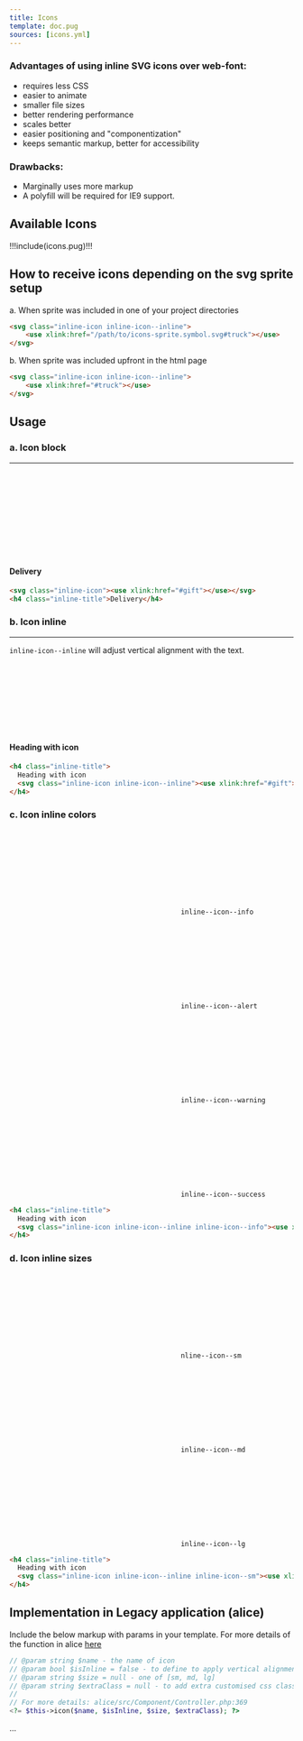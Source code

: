 ```yaml
---
title: Icons
template: doc.pug
sources: [icons.yml]
---
```


### Advantages of using inline SVG icons over web-font:
* requires less CSS
* easier to animate
* smaller file sizes
* better rendering performance
* scales better
* easier positioning and "componentization"
* keeps semantic markup, better for accessibility

### Drawbacks:

* Marginally uses more markup
* A polyfill will be required for IE9 support.

## Available Icons

!!!include(icons.pug)!!!

## How to receive icons depending on the svg sprite setup

a. When sprite was included in one of your project directories 
```html
<svg class="inline-icon inline-icon--inline">
    <use xlink:href="/path/to/icons-sprite.symbol.svg#truck"></use>
</svg>
```

b. When sprite was included upfront in the html page
 
```html
<svg class="inline-icon inline-icon--inline">
    <use xlink:href="#truck"></use>
</svg>
```

## Usage
### a. Icon block
---
<div>
    <svg class="inline-icon"><use xlink:href="#gift"></use></svg>
    <h4 class="inline-title">Delivery</h4>
</div>

```html
<svg class="inline-icon"><use xlink:href="#gift"></use></svg>
<h4 class="inline-title">Delivery</h4>
```

### b. Icon inline
---

`inline-icon--inline` will adjust vertical alignment with the text.
<h4 class="inline-title">
  Heading with icon
  <svg class="inline-icon inline-icon--inline"><use xlink:href="#gift"></use></svg>
</h4>

```html
<h4 class="inline-title">
  Heading with icon
  <svg class="inline-icon inline-icon--inline"><use xlink:href="#gift"></use></svg>
</h4>
```

### c. Icon inline colors
<svg class="inline-icon inline-icon--inline inline-icon--info"><use xlink:href="#gift"></use></svg>
`inline--icon--info`

<svg class="inline-icon inline-icon--inline inline-icon--alert"><use xlink:href="#gift"></use></svg>
`inline--icon--alert`

<svg class="inline-icon inline-icon--inline inline-icon--warning"><use xlink:href="#gift"></use></svg>
`inline--icon--warning`

<svg class="inline-icon inline-icon--inline inline-icon--success"><use xlink:href="#gift"></use></svg>
`inline--icon--success`

```html
<h4 class="inline-title">
  Heading with icon
  <svg class="inline-icon inline-icon--inline inline-icon--info"><use xlink:href="#gift"></use></svg>
</h4>
```
### d. Icon inline sizes
<svg class="inline-icon inline-icon--inline inline-icon--sm"><use xlink:href="#gift"></use></svg>
`nline--icon--sm`

<svg class="inline-icon inline-icon--inline inline-icon--md"><use xlink:href="#gift"></use></svg>
`inline--icon--md`

<svg class="inline-icon inline-icon--inline inline-icon--lg"><use xlink:href="#gift"></use></svg>
`inline--icon--lg`


```html
<h4 class="inline-title">
  Heading with icon
  <svg class="inline-icon inline-icon--inline inline-icon--sm"><use xlink:href="#gift"></use></svg>
</h4>
```

## Implementation in Legacy application (alice)

Include the below markup with params in your template. For more details of the function in alice <a href="https://github.com/theiconic/alice/blob/master/src/Component/Controller.php#L369">here</a>

```php
// @param string $name - the name of icon
// @param bool $isInline = false - to define to apply vertical alignment with another element.
// @param string $size = null - one of [sm, md, lg]
// @param string $extraClass = null - to add extra customised css classes
//
// For more details: alice/src/Component/Controller.php:369
<?= $this->icon($name, $isInline, $size, $extraClass); ?>
```
...
